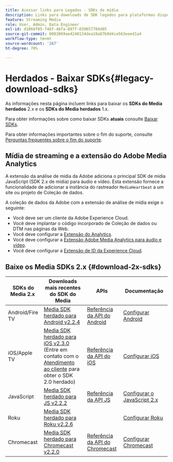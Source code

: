 ```yaml
---
title: Acessar links para Legados - SDKs de mídia
description: Links para downloads de SDK legados para plataformas disponíveis, incluindo Android, iOS, JavaScript, Chromecast e Roku.
feature: Streaming Media
role: User, Admin, Data Engineer
exl-id: d1066f05-f46f-46fa-897f-039657704d05
source-git-commit: 0083869ae4248134dea18a87b9d4ce563eeed1a4
workflow-type: tm+mt
source-wordcount: '267'
ht-degree: 70%

---
```


# Herdados - Baixar SDKs{#legacy-download-sdks}

As informações nesta página incluem links para baixar os **SDKs do Media herdados** 2.x e os **SDKs do Media herdados** 1.x.

Para obter informações sobre como baixar SDKs **atuais** consulte [Baixar SDKs](/help/getting-started/download-sdks.md).

Para obter informações importantes sobre o fim do suporte, consulte [Perguntas frequentes sobre o fim do suporte](/help/additional-resources/end-of-support-faqs.md).

## Mídia de streaming e a extensão do Adobe Media Analytics

A extensão da análise de mídia da Adobe adiciona o principal SDK de mídia JavaScript (SDK 2.x de mídia) para áudio e vídeo. Esta extensão fornece a funcionalidade de adicionar a instância do rastreador `MediaHeartbeat` a um site ou projeto de Coleção de dados.

A coleção de dados da Adobe com a extensão de análise de mídia exige o seguinte:
* Você deve ser um cliente da Adobe Experience Cloud.
* Você deve implantar o código incorporado de Coleção de dados ou DTM nas páginas da Web.
* Você deve configurar a [Extensão do Analytics](https://experienceleague.adobe.com/docs/experience-platform/tags/extensions/adobe/analytics/overview.html?lang=pt-BR).
* Você deve configurar a [Extensão Adobe Media Analytics para áudio e vídeo](https://experienceleague.adobe.com/docs/experience-platform/tags/extensions/client/media-analytics/overview.html?lang=pt-BR).
* Você deve configurar a [Extensão de ID da Experience Cloud](https://experienceleague.adobe.com/docs/experience-platform/tags/extensions/adobe/id-service/overview.html?lang=pt-BR).

## Baixe os Media SDKs 2.x {#download-2x-sdks}

| SDKs do Media 2.x  | Downloads mais recentes do SDK do Media |  APIs   |  Documentação  |
| --- | --- | --- | --- |
| Android/Fire TV | [Media SDK herdado para Android v2.2.4](https://github.com/Adobe-Marketing-Cloud/media-sdks/releases/tag/android-v2.2.4) | [Referência da API do Android](https://adobe-marketing-cloud.github.io/media-sdks/reference/android/) | [Configurar Android](/help/legacy/media-sdk/setup/set-up-android.md) |
| iOS/Apple TV | [Media SDK herdado para iOS v2.3.0](https://github.com/Adobe-Marketing-Cloud/media-sdks/releases/tag/ios-v2.3.0) (Entre em contato com o [Atendimento ao cliente](https://helpx.adobe.com/br/marketing-cloud/contact-support.html) para obter o SDK 2.0 herdado) | [Referência da API do iOS](https://adobe-marketing-cloud.github.io/media-sdks/reference/ios/) | [Configurar iOS](/help/legacy/media-sdk/setup/set-up-ios.md) |
| JavaScript | [Media SDK herdado para JS v2.2.2](https://github.com/Adobe-Marketing-Cloud/media-sdks/releases/tag/js-v2.2.2) | [Referência da API JS](https://adobe-marketing-cloud.github.io/media-sdks/reference/javascript/) | [Configurar o JavaScript 2.x](/help/legacy/media-sdk/setup/setup-javascript/set-up-js-2.md) |
| Roku | [Media SDK herdado para Roku v2.2.6](https://github.com/Adobe-Marketing-Cloud/media-sdks/releases/tag/roku-v2.2.6) | | [Configurar Roku](/help/implementation/media-sdk/setup/set-up-roku.md) |
| Chromecast | [Media SDK herdado para Chromecast v2.2.0](https://github.com/Adobe-Marketing-Cloud/media-sdks/releases/tag/chromecast-v2.2.0) | [Referência da API do Chromecast](https://adobe-marketing-cloud.github.io/media-sdks/reference/chromecast/) | [Configurar Chromecast ](/help/implementation/media-sdk/setup/set-up-chromecast.md) |
